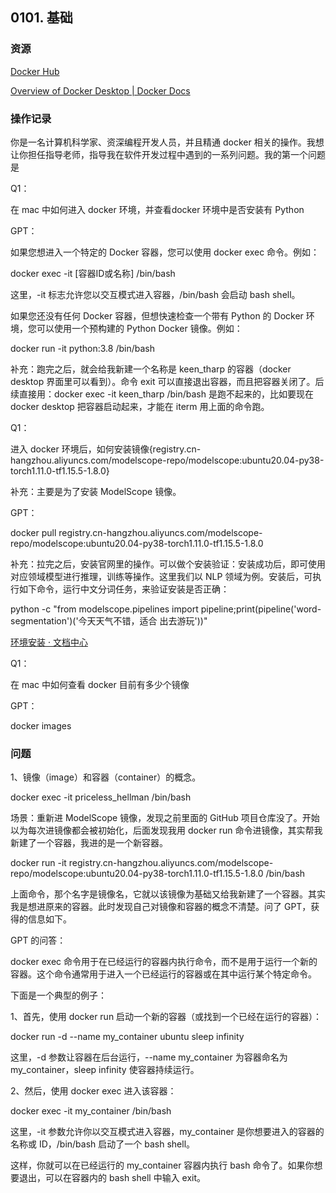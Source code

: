 ## 0101. 基础

### 资源

[Docker Hub](https://hub.docker.com/)

[Overview of Docker Desktop | Docker Docs](https://docs.docker.com/desktop/)

### 操作记录

你是一名计算机科学家、资深编程开发人员，并且精通 docker 相关的操作。我想让你担任指导老师，指导我在软件开发过程中遇到的一系列问题。我的第一个问题是

Q1：

在 mac 中如何进入 docker 环境，并查看docker 环境中是否安装有 Python

GPT：

如果您想进入一个特定的 Docker 容器，您可以使用 docker exec 命令。例如：

docker exec -it [容器ID或名称] /bin/bash

这里，-it 标志允许您以交互模式进入容器，/bin/bash 会启动 bash shell。

如果您还没有任何 Docker 容器，但想快速检查一个带有 Python 的 Docker 环境，您可以使用一个预构建的 Python Docker 镜像。例如：

docker run -it python:3.8 /bin/bash

补充：跑完之后，就会给我新建一个名称是 keen_tharp 的容器（docker desktop 界面里可以看到）。命令 exit 可以直接退出容器，而且把容器关闭了。后续直接用：docker exec -it keen_tharp /bin/bash 是跑不起来的，比如要现在 docker desktop 把容器启动起来，才能在 iterm 用上面的命令跑。

Q1：

进入 docker 环境后，如何安装镜像{registry.cn-hangzhou.aliyuncs.com/modelscope-repo/modelscope:ubuntu20.04-py38-torch1.11.0-tf1.15.5-1.8.0}

补充：主要是为了安装 ModelScope 镜像。

GPT：

docker pull registry.cn-hangzhou.aliyuncs.com/modelscope-repo/modelscope:ubuntu20.04-py38-torch1.11.0-tf1.15.5-1.8.0

补充：拉完之后，安装官网里的操作。可以做个安装验证：安装成功后，即可使用对应领域模型进行推理，训练等操作。这里我们以 NLP 领域为例。安装后，可执行如下命令，运行中文分词任务，来验证安装是否正确：

python -c "from modelscope.pipelines import pipeline;print(pipeline('word-segmentation')('今天天气不错，适合 出去游玩'))"

[环境安装 · 文档中心](https://www.modelscope.cn/docs/%E7%8E%AF%E5%A2%83%E5%AE%89%E8%A3%85)

Q1：

在 mac 中如何查看 docker 目前有多少个镜像

GPT：

docker images



### 问题

1、镜像（image）和容器（container）的概念。

docker exec -it priceless_hellman /bin/bash

场景：重新进 ModelScope 镜像，发现之前里面的 GitHub 项目仓库没了。开始以为每次进镜像都会被初始化，后面发现我用 docker run 命令进镜像，其实帮我新建了一个容器，我进的是一个新容器。

docker run -it registry.cn-hangzhou.aliyuncs.com/modelscope-repo/modelscope:ubuntu20.04-py38-torch1.11.0-tf1.15.5-1.8.0 /bin/bash

上面命令，那个名字是镜像名，它就以该镜像为基础又给我新建了一个容器。其实我是想进原来的容器。此时发现自己对镜像和容器的概念不清楚。问了 GPT，获得的信息如下。


GPT 的问答：

docker exec 命令用于在已经运行的容器内执行命令，而不是用于运行一个新的容器。这个命令通常用于进入一个已经运行的容器或在其中运行某个特定命令。

下面是一个典型的例子：

1、首先，使用 docker run 启动一个新的容器（或找到一个已经在运行的容器）：

docker run -d --name my_container ubuntu sleep infinity

这里，-d 参数让容器在后台运行，--name my_container 为容器命名为 my_container，sleep infinity 使容器持续运行。

2、然后，使用 docker exec 进入该容器：

docker exec -it my_container /bin/bash

这里，-it 参数允许你以交互模式进入容器，my_container 是你想要进入的容器的名称或 ID，/bin/bash 启动了一个 bash shell。

这样，你就可以在已经运行的 my_container 容器内执行 bash 命令了。如果你想要退出，可以在容器内的 bash shell 中输入 exit。








